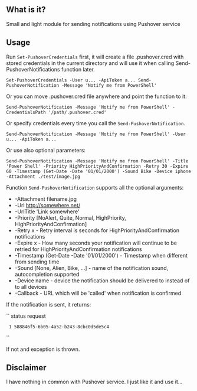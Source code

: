 ## What is it?

Small and light module for sending notifications using Pushover service

## Usage

Run ``Set-PushoverCredentials`` first, it will create a file .pushover.cred with stored credentials in the current directory and will use it when calling Send-PushoverNotifications function later\.

``
Set-PushoverCredentials -User u... -ApiToken a...
Send-PushoverNotification -Message 'Notify me from PowerShell'
``

Or you can move .pushover.cred file anywhere and point the function to it:

``
Send-PushoverNotification -Message 'Notify me from PowerShell' -CredentialsPath '/path/.pushover.cred'
``

Or specify credentials every time you call the ``Send-PushoverNotification``.

``
Send-PushoverNotification -Message 'Notify me from PowerShell' -User u... -ApiToken a...
``

Or use also optional parameters:

``
Send-PushoverNotification -Message 'Notify me from PowerShell' -Title 'Power Shell' -Priority HighPriorityAndConfirmation -Retry 30 -Expire 60 -Timestamp (Get-Date -Date '01/01/2000') -Sound Bike -Device iphone -Attachment ./test/image.jpg
``

Function ``Send-PushoverNotification`` supports all the optional arguments:
- -Attachment filename.jpg
- -Url http://somewhere.net/
- -UrlTitle 'Link somewhere'
- -Priority [NoAlert, Quite, Normal, HighPriority, HighPriorityAndConfirmation] 
- -Retry x - Retry interval is seconds for HighPriorityAndConfirmation notifications
- -Expire x - How many seconds your notification will continue to be retried for HighPriorityAndConfirmation notifications
- -Timestamp (Get-Date -Date '01/01/2000') - Timestamp when different from sending time
- -Sound [None, Alien, Bike, ...] - name of the notification sound, autocompletion supported
- -Device name - device the notification should be delivered to instead of to all devices
- -Callback - URL which will be 'called' when notification is confirmed

If the notification is sent, it returns:

``
status request

     1 588846f5-6b05-4a52-b243-8cbc0d5de5c4
``

If not and exception is thrown.

## Disclaimer

I have nothing in common with Pushover service. I just like it and use it...
